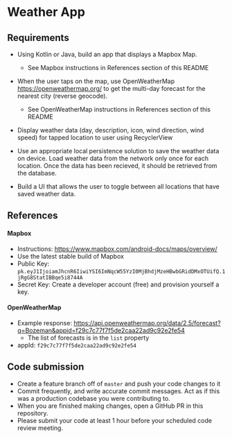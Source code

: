 # Weather App

## Requirements

 * Using Kotlin or Java, build an app that displays a Mapbox Map. 
   * See Mapbox instructions in References section of this README

 * When the user taps on the map, use OpenWeatherMap <https://openweathermap.org/> to get the multi-day forecast for the nearest city (reverse geocode).
   * See OpenWeatherMap instructions in References section of this README

 * Display weather data (day, description, icon, wind direction, wind speed) for tapped location to user using RecyclerView

 * Use an appropriate local persistence solution to save the weather data on device. Load weather data from the network only once for each location. Once the data has been recieved, it should be retrieved from the database.
   
 * Build a UI that allows the user to toggle between all locations that have saved weather data.

## References

 #### Mapbox
 * Instructions: <https://www.mapbox.com/android-docs/maps/overview/>
 * Use the latest stable build of Mapbox
 * Public Key: `pk.eyJ1IjoiamJhcnR6IiwiYSI6ImNqcW55YzI0MjBhdjMzeHBwbGRidDMxOTUifQ.1jRgG8StatIBBqe5i8744A`
 * Secret Key: Create a developer account (free) and provision yourself a key.

 #### OpenWeatherMap
 * Example response: <https://api.openweathermap.org/data/2.5/forecast?q=Bozeman&appid=f29c7c77f7f5de2caa22ad9c92e2fe54>
   * The list of forecasts is in the `list` property
 * appId: `f29c7c77f7f5de2caa22ad9c92e2fe54`

## Code submission
 * Create a feature branch off of `master` and push your code changes to it
 * Commit frequently, and write accurate commit messages. Act as if this was a production codebase you were contributing to.
 * When you are finished making changes, open a GitHub PR in this repository.
 * Please submit your code at least 1 hour before your scheduled code review meeting.
